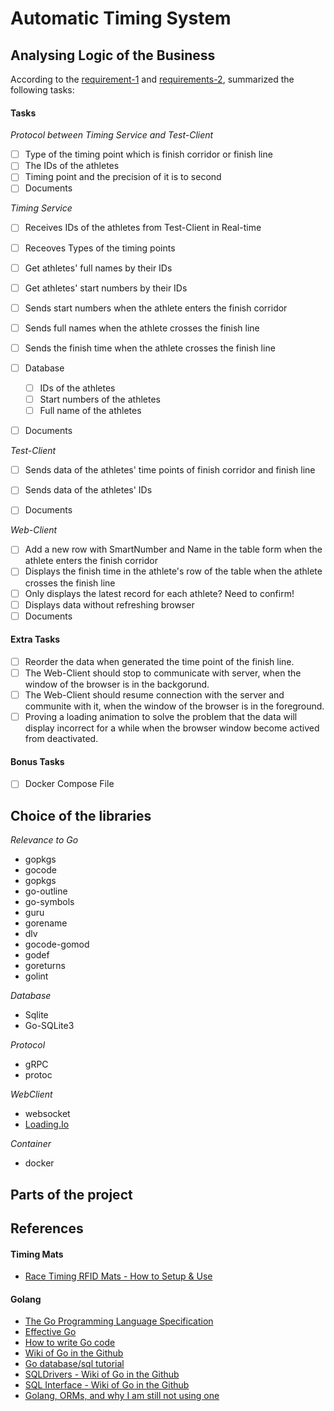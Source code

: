 # Automatic Timing System


## Analysing Logic of the Business
According to the [requirement-1](./docs/requirements/Backend_take_home_test.pdf) and [requirements-2](./docs/requirements/Requirements_of_the_task.png), summarized the following tasks:

#### Tasks
*Protocol between Timing Service and Test-Client*
- [ ] Type of the timing point which is finish corridor or finish line
- [ ] The IDs of the athletes
- [ ] Timing point and the precision of it is to second
- [ ] Documents

*Timing Service*
- [ ] Receives IDs of the athletes from Test-Client in Real-time
- [ ] Receoves Types of the timing points
- [ ] Get athletes' full names by their IDs
- [ ] Get athletes' start numbers by their IDs
- [ ] Sends start numbers when the athlete enters the finish corridor
- [ ] Sends full names when the athlete crosses the finish line
- [ ] Sends the finish time when the athlete crosses the finish line
- [ ] Database
    - [ ] IDs of the athletes
    - [ ] Start numbers of the athletes
    - [ ] Full name of the athletes
- [ ] Documents


*Test-Client*  
- [ ] Sends data of the athletes' time points of finish corridor and finish line
- [ ] Sends data of the athletes' IDs
- [ ] Documents


*Web-Client*
- [ ] Add a new row with SmartNumber and Name in the table form when the athlete enters the finish corridor
- [ ] Displays the finish time in the athlete's row of the table when the athlete crosses the finish line
- [ ] Only displays the latest record for each athlete? Need to confirm!
- [ ] Displays data without refreshing browser
- [ ] Documents

#### Extra Tasks
- [ ] Reorder the data when generated the time point of the finish line.
- [ ] The Web-Client should stop to communicate with server, when the window of the browser is in the backgorund.
- [ ] The Web-Client should resume connection with the server and communite with it, when the window of the browser is in the foreground.
- [ ] Proving a loading animation to solve the problem that the data will display incorrect for a while when the browser window become actived from deactivated.

#### Bonus Tasks
- [ ] Docker Compose File


## Choice of the libraries

*Relevance to Go*
- gopkgs
- gocode
- gopkgs
- go-outline
- go-symbols
- guru
- gorename
- dlv
- gocode-gomod
- godef
- goreturns
- golint

*Database*
- Sqlite
- Go-SQLite3

*Protocol*
- gRPC
- protoc

*WebClient*
- websocket
- [Loading.Io](https://loading.io)

*Container*
- docker



## Parts of the project


## References

#### Timing Mats

- [Race Timing RFID Mats - How to Setup & Use](https://www.youtube.com/watch?v=MnkCDdUjP5w)

#### Golang

- [The Go Programming Language Specification](https://golang.org/ref/spec)
- [Effective Go](https://golang.org/doc/effective_go.html)
- [How to write Go code](https://golang.org/doc/code.html)
- [Wiki of Go in the Github](https://github.com/golang/go/wiki)
- [Go database/sql tutorial](http://go-database-sql.org/index.html)
- [SQLDrivers - Wiki of Go in the Github](https://github.com/golang/go/wiki/SQLDrivers)
- [SQL Interface - Wiki of Go in the Github](https://github.com/golang/go/wiki/SQLInterface)
- [Golang, ORMs, and why I am still not using one](http://www.hydrogen18.com/blog/golang-orms-and-why-im-still-not-using-one.html)

